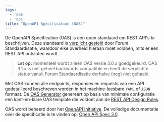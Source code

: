 ```yaml
---
tags:
  - 'oas'
  - 'api'
title: "OpenAPI Specification (OAS)"
---
```


De OpenAPI Specification (OAS) is een open standaard om REST API's te beschrijven. Deze standaard is [verplicht gesteld](https://www.forumstandaardisatie.nl/open-standaarden/openapi-specification) door Forum Standaardisatie, waardoor elke overheid hieraan moet voldoen, mits er een REST API ontsloten wordt.

> **Let op:** momenteel wordt alleen OAS versie 3.0.x goedgekeurd. OAS 3.1.x is niet geheel backwards compatible en heeft de verplichte status vanuit Forum Standaardisatie derhalve (nog) niet gehaald.

Met OAS kunnen alle endpoints, responses en requests van een API gedetailleerd beschreven worden in het machine-leesbare `YAML` of `JSON` formaat. De [OAS Generator](https://community.developer.overheid.nl/t/openapi-specificatie-oas-generator/189) genereert op basis van minimale configuratie een kant-en-klare OAS template die voldoet aan de [REST API Design Rules](https://community.developer.overheid.nl/t/rest-api-design-rules-adr/183).

OAS wordt beheerd door het [OpenAPI Initiative](https://www.openapis.org/). De volledige documentatie over de specificatie is te vinden op: [Open API Spec 3.0](https://spec.openapis.org/oas/v3.0.3).